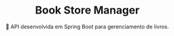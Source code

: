 <h1 align="center">
    <span href="">Book Store Manager</span>
</h1>

<p align="center">🚀 API desenvolvida em Spring Boot para gerenciamento de livros. </p>
